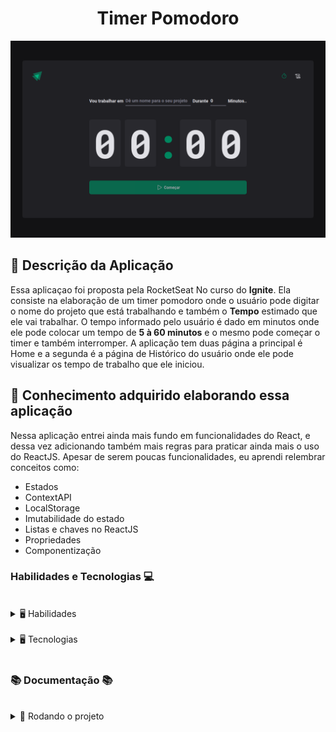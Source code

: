 <h1 align="center"> Timer Pomodoro </h1>


<div align="center">

![Preview](./timerPomodoro.png)

</div>

## 📄 Descrição da Aplicação

Essa aplicaçao foi proposta pela <a hrfe="https://www.rocketseat.com.br/" target="_blank">RocketSeat</a> No curso do **Ignite**. Ela consiste na elaboração
de um timer pomodoro onde o usuário pode digitar o nome do projeto que está trabalhando e também o **Tempo** estimado que ele vai trabalhar.
O tempo informado pelo usuário é dado em minutos onde ele pode colocar um tempo de 
**5 à 60 minutos** e o mesmo pode começar o timer e também interromper.
A aplicação tem duas página a principal é Home e a segunda é a página de Histórico do
usuário onde ele pode visualizar os tempo de trabalho que ele iniciou.

## 📓 Conhecimento adquirido elaborando essa aplicação

Nessa aplicação entrei ainda mais fundo em funcionalidades do React, e dessa vez adicionando também mais regras para praticar ainda mais o uso do ReactJS. 
Apesar de serem poucas funcionalidades, eu aprendi relembrar conceitos como:

- Estados
- ContextAPI
- LocalStorage
- Imutabilidade do estado
- Listas e chaves no ReactJS
- Propriedades
- Componentização

### Habilidades e Tecnologias 💻
 <br />
<details>
  <summary> 🖥️ Habilidades</summary>
  <br />

  - Desenvolvimento de aplicações React
  - Criatividade
  - Metodologia ágil (Scrum) (Kanban)

  <br />
</details>
 <br />
<details>
  <summary> 🖥️ Tecnologias</summary>
    <br />

  - React
    * React Hooks
  - HTML5
  - CSS3
    * Styled Components
  - JavaScript
  - TypeScripts
  - Phosphor Icons
  - ContextAPI
  - Eslint
  - Immer
  - React router Dom
  - React Hook Form
  - Date fns
  - Phosphor-react
     
</details>
<br />

### 📚 Documentação 📚
<br />
  <details>
    <summary> 🚀 Rodando o projeto</summary>
    <br />

* Faça o fork do repositório:
    Tutorial [AQUI](https://github.com/UNIVALI-LITE/Portugol-Studio/wiki/Fazendo-um-Fork-do-reposit%C3%B3rio)
* Abra seu terminal e navegue até a pasta onde preferir alocar o projeto.

* Clone o repositório:

    ```sh
      git clone git@github.com:JoaoAlberto20/Timer-Pomodoro.git
    ```

* Apos ter o repositório clonado em sua maquina, execute este comando para acessar a parta do projeto:

    ```sh
      cd Timer-Pomodoro
    ```

* Dentro da pasta do projeto, execute o comando abaixo para instalar as dependências do projeto:

    Caso utilize o npm:

    ```sh
      npm install
    ```

    Caso utilize o yarn:

    ```sh
      yarn install
    ```

* Dentro da pasta do projeto, execute o comando abaixo para iniciar o servidor do projeto:

    Caso utilize o npm:

    ```sh
      npm run dev
    ```

    Caso utilize o yarn:

    ```sh
      yarn run dev
    ```

  O aplicativo sera executado em modo de desenvolvimento.
  Abrindo na porta padrão que o React usa: <http://localhost:3000/> em seu navegador.

  </details>
<br />
